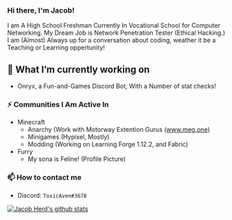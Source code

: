 ### Hi there, I'm Jacob!

I am A High School Freshman Currently In Vocational School for Computer Networking. My Dream Job is Network Penetration Tester (Ethical Hacking.) I am (Almost) Always up for a conversation about coding, weather it be a Teaching or Learning oppertunity!

## 🔭 What I’m currently working on

- Onryx, a Fun-and-Games Discord Bot, With a Number of stat checks!

### ⚡ Communities I Am Active In

- Minecraft
  - Anarchy (Work with Motorway Extention Gurus (www.meg.one)
  - Minigames (Hypixel, Mostly)
  - Modding (Working on Learning Forge 1.12.2, and Fabric)
- Furry
  - My sona is Feline! (Profile Picture)

### 📫 How to contact me

- Discord: `ToxicAven#3678`

[![Jacob Herd's github stats](https://github-readme-stats.vercel.app/api?username=ToxicAven)](https://github.com/anuraghazra/github-readme-stats)
